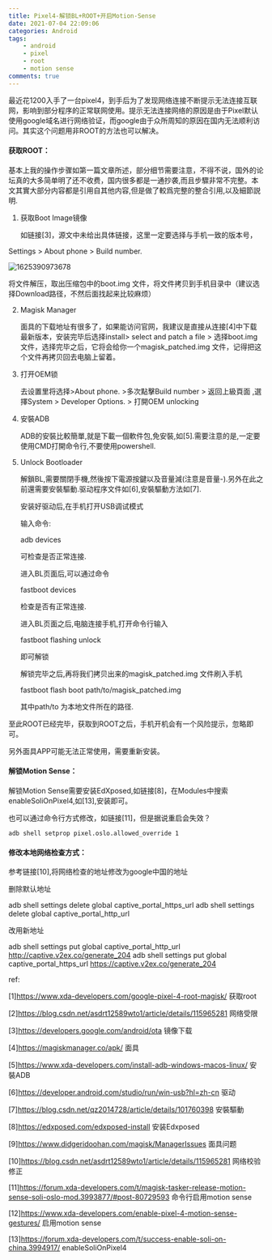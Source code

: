 ```yaml
---
title: Pixel4-解锁BL+ROOT+开启Motion-Sense
date: 2021-07-04 22:09:06
categories: Android
tags: 
	- android
	- pixel
	- root
	- motion sense
comments: true
---
```


​	最近花1200入手了一台pixel4，到手后为了发现网络连接不断提示无法连接互联网，影响到部分程序的正常联网使用。提示无法连接网络的原因是由于Pixel默认使用google域名进行网络验证，而google由于众所周知的原因在国内无法顺利访问。其实这个问题用非ROOT的方法也可以解决。

#### 获取ROOT：

基本上我的操作步骤如第一篇文章所述，部分细节需要注意，不得不说，国外的论坛真的大多简单明了还不收费，国内很多都是一通抄袭,而且步驟非常不完整。本文其實大部分内容都是引用自其他内容,但是做了較爲完整的整合引用,以及細節説明.

1. 获取Boot Image镜像

   如链接[3]，源文中未给出具体链接，这里一定要选择与手机一致的版本号，

Settings > About phone > Build number.

![1625390973678](C:\hexo\myblog\source\images\2021-07-04-1.png)

将文件解压，取出压缩包中的boot.img 文件，将文件拷贝到手机目录中（建议选择Download路径，不然后面找起来比较麻烦）

2. Magisk Manager

   面具的下载地址有很多了，如果能访问官网，我建议是直接从连接[4]中下载最新版本，安装完毕后选择install> select and patch a file > 选择boot.img文件，选择完毕之后，它将会给你一个magisk_patched.img 文件，记得把这个文件再拷贝回去电脑上留着。

3. 打开OEM锁

   去设置里将选择>About phone. >多次點擊Build number > 返回上級頁面 ,選擇System > Developer Options. > 打開OEM unlocking

4. 安裝ADB

   ADB的安裝比較簡單,就是下載一個軟件包,免安裝,如[5].需要注意的是,一定要使用CMD打開命令行,不要使用powershell.

5. Unlock Bootloader

   解鎖BL,需要關閉手機,然後按下電源按鍵以及音量減(注意是音量-).另外在此之前還需要安裝驅動.驱动程序文件如[6],安裝驅動方法如[7].

   安装好驱动后,在手机打开USB调试模式

   输入命令:

   adb devices

   可检查是否正常连接.

   进入BL页面后,可以通过命令

   fastboot devices

   检查是否有正常连接.

   进入BL页面之后,电脑连接手机,打开命令行输入

   fastboot flashing unlock

   即可解锁

   解锁完毕之后,再将我们拷贝出来的magisk_patched.img 文件刷入手机

   fastboot flash boot path/to/magisk_patched.img

   其中path/to 为本地文件所在的路径.

至此ROOT已经完毕，获取到ROOT之后，手机开机会有一个风险提示，忽略即可。

另外面具APP可能无法正常使用，需要重新安装。

#### 解锁Motion Sense：

解锁Motion Sense需要安装EdXposed,如链接[8]，在Modules中搜索enableSoliOnPixel4,如[13],安装即可。

也可以通过命令行方式修改，如链接[11]，但是据说重启会失效？

```shell
adb shell setprop pixel.oslo.allowed_override 1
```



#### 修改本地网络检查方式：

参考链接[10],将网络检查的地址修改为google中国的地址

删除默认地址

adb shell settings delete global captive_portal_https_url
adb shell settings delete global captive_portal_http_url

改用新地址

adb shell settings put global captive_portal_http_url http://captive.v2ex.co/generate_204
adb shell settings put global captive_portal_https_url https://captive.v2ex.co/generate_204

















ref:

[1]https://www.xda-developers.com/google-pixel-4-root-magisk/  获取root

[2]https://blog.csdn.net/asdrt12589wto1/article/details/115965281 网络受限

[3]https://developers.google.com/android/ota 镜像下载

[4]https://magiskmanager.co/apk/ 面具

[5]https://www.xda-developers.com/install-adb-windows-macos-linux/ 安裝ADB

[6]https://developer.android.com/studio/run/win-usb?hl=zh-cn 驱动

[7]https://blog.csdn.net/qz2014728/article/details/101760398 安裝驅動

[8]https://edxposed.com/edxposed-install 安装Edxposed 

[9]https://www.didgeridoohan.com/magisk/ManagerIssues 面具问题

[10]https://blog.csdn.net/asdrt12589wto1/article/details/115965281 网络校验修正

[11]https://forum.xda-developers.com/t/magisk-tasker-release-motion-sense-soli-oslo-mod.3993877/#post-80729593 命令行启用motion sense

[12]https://www.xda-developers.com/enable-pixel-4-motion-sense-gestures/ 启用motion sense

[13]https://forum.xda-developers.com/t/success-enable-soli-on-china.3994917/ enableSoliOnPixel4

